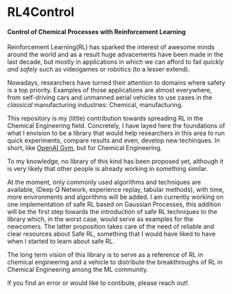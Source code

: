 # RL4Control
#### Control of Chemical Processes with Reinforcement Learning

Reinforcement Learning(RL) has sparked the interest of awesome minds around the world and as a result huge advacements have been made in the last decade, but mostly in applications in which we can afford to fail *quickly and safely* such as videogames or robotics (to a lesser extend).

Nowadays, researchers have turned their attention to domains where safety is a top priority. Examples of those applications are almost everywhere, from self-driving cars and unmanned aerial vehicles to use cases in the *classical* manufacturing industries: Chemical, manufacturing.

This repository is my (little) contribution towards spreading RL in the Chemical Engineering field. Concretely, I have layed here the foundations of what I envision to be a library that would help researchers in this area to run quick experiments, compare results and even, develop new techinques. In short, like [OpenAI Gym](https://gym.openai.com/), but for Chemical Engineering.

To my knowledge, no library of this kind has been proposed yet, although it is very likely that other people is already working in something similar.

At the moment, only commonly used algorithms and techniques are available, (Deep Q Network, experience replay, tabular methods), with time, more environments and algorithms will be added.
I am currently working on one implementation of safe RL based on Gaussian Processes, this addition will be the first step towards the introduction of safe RL techniques to the library which, in the worst case, would serve as examples for the newcomers. 
The latter proposition takes care of the need of reliable and clear resources about Safe RL, something that I would have liked to have when I started to learn about safe RL.

The long term vision of this library is to serve as a reference of RL in chemical engineering and a vehicle to distribute the breakthroughs of RL in Chemical Engineering among the ML community.

If you find an error or would like to contibute, please reach out!.



